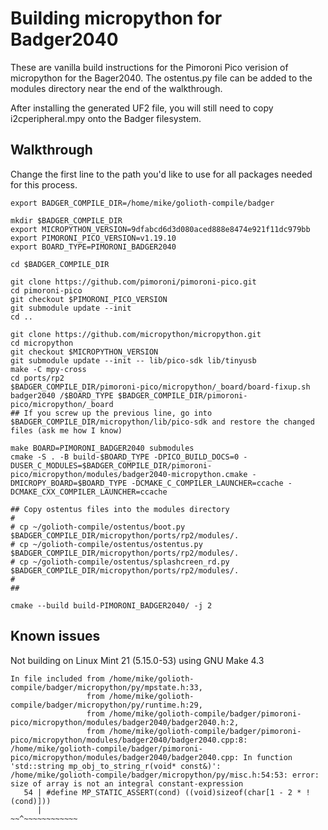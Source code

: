 # Building micropython for Badger2040

These are vanilla build instructions for the Pimoroni Pico verision of
micropython for the Bager2040. The ostentus.py file can be added to the modules
directory near the end of the walkthrough.

After installing the generated UF2 file, you will still need to copy
i2cperipheral.mpy onto the Badger filesystem.

## Walkthrough

Change the first line to the path you'd like to use for all packages needed for
this process.

```shell
export BADGER_COMPILE_DIR=/home/mike/golioth-compile/badger

mkdir $BADGER_COMPILE_DIR
export MICROPYTHON_VERSION=9dfabcd6d3d080aced888e8474e921f11dc979bb
export PIMORONI_PICO_VERSION=v1.19.10
export BOARD_TYPE=PIMORONI_BADGER2040

cd $BADGER_COMPILE_DIR

git clone https://github.com/pimoroni/pimoroni-pico.git
cd pimoroni-pico
git checkout $PIMORONI_PICO_VERSION
git submodule update --init
cd ..

git clone https://github.com/micropython/micropython.git
cd micropython
git checkout $MICROPYTHON_VERSION
git submodule update --init -- lib/pico-sdk lib/tinyusb
make -C mpy-cross
cd ports/rp2
$BADGER_COMPILE_DIR/pimoroni-pico/micropython/_board/board-fixup.sh badger2040 /$BOARD_TYPE $BADGER_COMPILE_DIR/pimoroni-pico/micropython/_board
## If you screw up the previous line, go into $BADGER_COMPILE_DIR/micropython/lib/pico-sdk and restore the changed files (ask me how I know)

make BOARD=PIMORONI_BADGER2040 submodules
cmake -S . -B build-$BOARD_TYPE -DPICO_BUILD_DOCS=0 -DUSER_C_MODULES=$BADGER_COMPILE_DIR/pimoroni-pico/micropython/modules/badger2040-micropython.cmake -DMICROPY_BOARD=$BOARD_TYPE -DCMAKE_C_COMPILER_LAUNCHER=ccache -DCMAKE_CXX_COMPILER_LAUNCHER=ccache

## Copy ostentus files into the modules directory
#
# cp ~/golioth-compile/ostentus/boot.py $BADGER_COMPILE_DIR/micropython/ports/rp2/modules/.
# cp ~/golioth-compile/ostentus/ostentus.py $BADGER_COMPILE_DIR/micropython/ports/rp2/modules/.
# cp ~/golioth-compile/ostentus/splashcreen_rd.py $BADGER_COMPILE_DIR/micropython/ports/rp2/modules/.
#
##

cmake --build build-PIMORONI_BADGER2040/ -j 2

```

## Known issues

Not building on Linux Mint 21 (5.15.0-53) using GNU Make 4.3

```shell
In file included from /home/mike/golioth-compile/badger/micropython/py/mpstate.h:33,
                 from /home/mike/golioth-compile/badger/micropython/py/runtime.h:29,
                 from /home/mike/golioth-compile/badger/pimoroni-pico/micropython/modules/badger2040/badger2040.h:2,
                 from /home/mike/golioth-compile/badger/pimoroni-pico/micropython/modules/badger2040/badger2040.cpp:8:
/home/mike/golioth-compile/badger/pimoroni-pico/micropython/modules/badger2040/badger2040.cpp: In function 'std::string mp_obj_to_string_r(void* const&)':
/home/mike/golioth-compile/badger/micropython/py/misc.h:54:53: error: size of array is not an integral constant-expression
   54 | #define MP_STATIC_ASSERT(cond) ((void)sizeof(char[1 - 2 * !(cond)]))
      |                                                   ~~^~~~~~~~~~~~~
```

